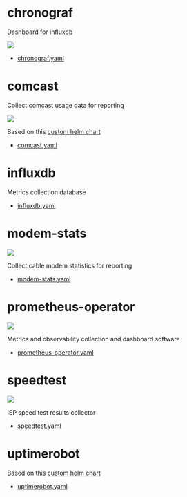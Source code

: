 # chronograf

Dashboard for influxdb

![](https://i.imgur.com/PPbhf5O.png)

* [chronograf.yaml](chronograf/chronograf.yaml)

# comcast

Collect comcast usage data for reporting

![](https://i.imgur.com/mSBIWuu.png)

Based on this [custom helm chart](https://github.com/billimek/billimek-charts/tree/master/comcast)

* [comcast.yaml](comcast/comcast.yaml)

# influxdb

Metrics collection database

* [influxdb.yaml](influxdb/influxdb.yaml)

# modem-stats

![](https://i.imgur.com/muHDysr.png)

Collect cable modem statistics for reporting

* [modem-stats.yaml](modem-stats/modem-stats.yaml)

# prometheus-operator

![](https://i.imgur.com/xFOepF3.png)

Metrics and observability collection and dashboard software

* [prometheus-operator.yaml](prometheus-operator/prometheus-operator.yaml)

# speedtest

![](https://i.imgur.com/avohPk6.png)

ISP speed test results collector

* [speedtest.yaml](speedtest/speedtest.yaml)

# uptimerobot

Based on this [custom helm chart](https://github.com/billimek/billimek-charts/tree/master/uptimerobot)

* [uptimerobot.yaml](uptimerobot/uptimerobot.yaml)
